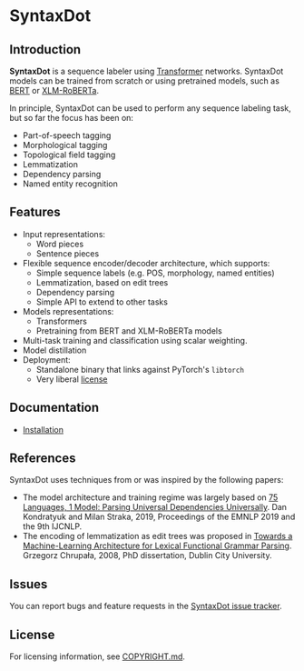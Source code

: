 # SyntaxDot

## Introduction

**SyntaxDot** is a sequence labeler using
[Transformer](https://arxiv.org/abs/1706.03762) networks. SyntaxDot
models can be trained from scratch or using pretrained models, such as
[BERT](https://arxiv.org/abs/1810.04805v2) or
[XLM-RoBERTa](https://arxiv.org/abs/1911.02116).

In principle, SyntaxDot can be used to perform any sequence labeling
task, but so far the focus has been on:

* Part-of-speech tagging
* Morphological tagging
* Topological field tagging
* Lemmatization
* Dependency parsing
* Named entity recognition

## Features

* Input representations:
  - Word pieces
  - Sentence pieces
* Flexible sequence encoder/decoder architecture, which supports:
  * Simple sequence labels (e.g. POS, morphology, named entities)
  * Lemmatization, based on edit trees
  * Dependency parsing
  * Simple API to extend to other tasks
* Models representations:
  * Transformers
  * Pretraining from BERT and XLM-RoBERTa models
* Multi-task training and classification using scalar weighting.
* Model distillation
* Deployment:
  * Standalone binary that links against PyTorch's `libtorch`
  * Very liberal [license](LICENSE.md)

## Documentation

* [Installation](doc/install.md)

## References

SyntaxDot uses techniques from or was inspired by the following papers:

* The model architecture and training regime was largely based on [75
  Languages, 1 Model: Parsing Universal Dependencies
  Universally](https://www.aclweb.org/anthology/D19-1279.pdf).  Dan
  Kondratyuk and Milan Straka, 2019, Proceedings of the EMNLP 2019 and
  the 9th IJCNLP.
* The encoding of lemmatization as edit trees was proposed in [Towards
  a Machine-Learning Architecture for Lexical Functional Grammar
  Parsing](http://grzegorz.chrupala.me/papers/phd-single.pdf).
  Grzegorz Chrupała, 2008, PhD dissertation, Dublin City University.

## Issues

You can report bugs and feature requests in the [SyntaxDot issue
tracker](https://github.com/tensordot/syntaxdot/issues).

## License

For licensing information, see [COPYRIGHT.md](COPYRIGHT.md).
